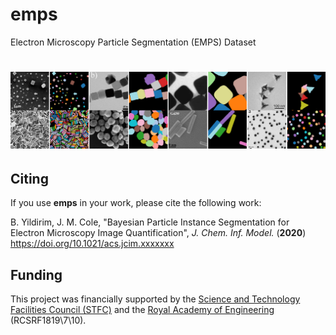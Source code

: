 # emps
Electron Microscopy Particle Segmentation (EMPS) Dataset

# <img src="./headerimage.png">

## Citing

If you use **emps** in your work, please cite the following work:

B. Yildirim, J. M. Cole, "Bayesian Particle Instance Segmentation for Electron Microscopy Image Quantification", *J. Chem. Inf. Model.* (**2020**) https://doi.org/10.1021/acs.jcim.xxxxxxx

## Funding

This project was financially supported by the [Science and Technology Facilities Council (STFC)](https://stfc.ukri.org/) and the [Royal Academy of Engineering](https://www.raeng.org.uk/) (RCSRF1819\7\10).
